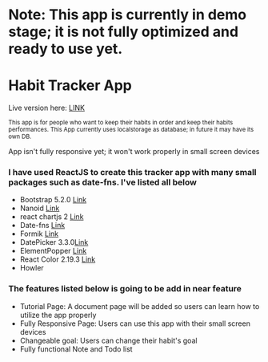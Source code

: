 <h1>Note: This app is currently in demo stage; it is not fully optimized and ready to use yet.</h1>

<h1>Habit Tracker App</h1>

Live version here: <a href="https://ismailsevgi.github.io/habit_tracker/">LINK</a>

<small>This app is for people who want to keep their habits in order and keep their habits performances. This App currently uses localstorage as database; in future it may have its own DB. </small>

<p>App isn't fully responsive yet; it won't work properly in small screen devices</p>

<h3>I have used ReactJS to create this tracker app with many small packages such as date-fns. I've listed all below</h3>

<ul>
  <li>Bootstrap 5.2.0 <a href="https://www.npmjs.com/package/bootstrap">Link</a></li>
  <li>Nanoid <a href="https://www.npmjs.com/package/nanoid">Link</a></li>
  <li>react chartjs 2 <a href="https://www.npmjs.com/package/react-chartjs-2">Link</a></li>
  <li>Date-fns <a href="https://www.npmjs.com/package/date-fns">Link</a></li>
  <li>Formik <a href="https://www.npmjs.com/package/formik">Link</a></li>
  <li>DatePicker 3.3.0<a href="https://www.npmjs.com/package/react-multi-date-picker">Link</a></li>
  <li>ElementPopper <a href="https://www.npmjs.com/package/react-element-popper">Link</a></li>
  <li>React Color 2.19.3 <a href="https://www.npmjs.com/package/react-color">Link</a></li>
  <li>Howler</li> 
</ul>

<h3>The features listed below is going to be add in near feature</h3>

<ul>
<li>Tutorial Page: A document page will be added so users can learn how to utilize the app properly</li>
<li>Fully Responsive Page: Users can use this app with their small screen devices</li>
<li>Changeable goal: Users can change their habit's goal</li>
<li>Fully functional Note and Todo list</li>
</ul>

